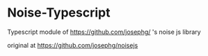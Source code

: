 # Noise-Typescript

Typescript module of https://github.com/josephg/ 's noise js library

original at https://github.com/josephg/noisejs
